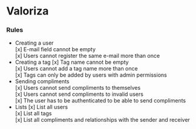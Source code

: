 # Valoriza

### Rules

- Creating a user  
  [x] E-mail field cannot be empty  
  [x] Users cannot register the same e-mail more than once  
- Creating a tag
  [x] Tag name cannot be empty  
  [x] Users cannot add a tag name more than once  
  [x] Tags can only be added by users with admin permissions  
- Sending compliments  
  [x] Users cannot send compliments to themselves  
  [x] Users cannot send compliments to invalid users  
  [x] The user has to be authenticated to be able to send compliments  
- Lists
  [x] List all users  
  [x] List all tags  
  [x] List all compliments and relationships with the sender and receiver  
